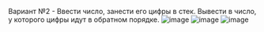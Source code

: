 Вариант №2 - Ввести число, занести его цифры в стек. Вывести в число, у которого цифры идут в обратном порядке.
![image](https://github.com/user-attachments/assets/2082b0c9-d3e6-4b2b-a974-446551cb946d)
![image](https://github.com/user-attachments/assets/721f8f85-25ea-4c89-8fae-22d62b82376d)
![image](https://github.com/user-attachments/assets/d90d0ec7-ec0d-4c0c-8cc0-9ecace5423be)


